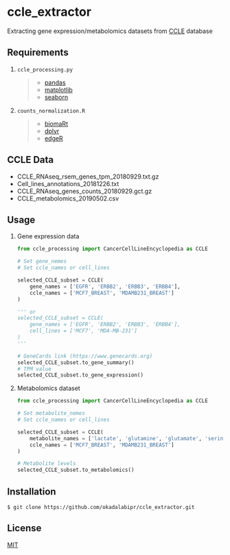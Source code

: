 # ccle_extractor
Extracting gene expression/metabolomics datasets from [CCLE](https://portals.broadinstitute.org/ccle) database

## Requirements
1. ```ccle_processing.py```
    > - [pandas](https://pandas.pydata.org)
    > - [matplotlib](https://matplotlib.org)
    > - [seaborn](https://seaborn.pydata.org)
1. ```counts_normalization.R```
    > - [biomaRt](https://bioconductor.org/packages/release/bioc/html/biomaRt.html)
    > - [dplyr](https://www.r-project.org/nosvn/pandoc/dplyr.html)
    > - [edgeR](https://bioconductor.org/packages/release/bioc/html/edgeR.html)

## CCLE Data
- CCLE_RNAseq_rsem_genes_tpm_20180929.txt.gz
- Cell_lines_annotations_20181226.txt
- CCLE_RNAseq_genes_counts_20180929.gct.gz
- CCLE_metabolomics_20190502.csv

## Usage
1. Gene expression data
    ```python
    from ccle_processing import CancerCellLineEncyclopedia as CCLE

    # Set gene_nemes
    # Set ccle_names or cell_lines

    selected_CCLE_subset = CCLE(
        gene_names = ['EGFR', 'ERBB2', 'ERBB3', 'ERBB4'],
        ccle_names = ['MCF7_BREAST', 'MDAMB231_BREAST']
    )

    ''' or
    selected_CCLE_subset = CCLE(
        gene_names = ['EGFR', 'ERBB2', 'ERBB3', 'ERBB4'],
        cell_lines = ['MCF7', 'MDA-MB-231']
    )
    '''

    # GeneCards link (https://www.genecards.org)
    selected_CCLE_subset.to_gene_summary()
    # TPM value
    selected_CCLE_subset.to_gene_expression()
    ```
1. Metabolomics dataset
    ```python
    from ccle_processing import CancerCellLineEncyclopedia as CCLE

    # Set metabolite_nemes
    # Set ccle_names or cell_lines

    selected_CCLE_subset = CCLE(
        metabolite_names = ['lactate', 'glutamine', 'glutamate', 'serine', 'alanine'],
        ccle_names = ['MCF7_BREAST', 'MDAMB231_BREAST']
    )

    # Metabolite levels
    selected_CCLE_subset.to_metabolomics()
    ```

## Installation
    $ git clone https://github.com/okadalabipr/ccle_extractor.git

## License
[MIT](LICENSE)